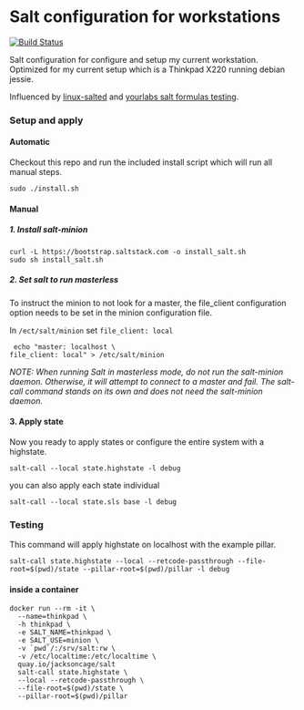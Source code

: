 Salt configuration for workstations
============
[![Build Status](https://travis-ci.org/jacksoncage/salt-workstation.svg)](https://travis-ci.org/jacksoncage/salt-workstation)

Salt configuration for configure and setup my current workstation. Optimized for my current setup which is a Thinkpad X220 running debian jessie.

Influenced by [linux-salted](https://github.com/TTimo/linux-salted) and [yourlabs salt formulas testing](http://blog.yourlabs.org/post/118987515453/testing-saltstack-formulas-on-travis-ci).

### Setup and apply

#### Automatic

Checkout this repo and run the included install script which will run all manual steps.

```
sudo ./install.sh
```


#### Manual


##### 1. Install salt-minion

```
curl -L https://bootstrap.saltstack.com -o install_salt.sh
sudo sh install_salt.sh
```

##### 2. Set salt to run masterless

To instruct the minion to not look for a master, the file_client configuration option needs to be set in the minion configuration file.

In `/ect/salt/minion` set `file_client: local`

```
 echo "master: localhost \
file_client: local" > /etc/salt/minion
```

*NOTE: When running Salt in masterless mode, do not run the salt-minion daemon. Otherwise, it will attempt to connect to a master and fail. The salt-call command stands on its own and does not need the salt-minion daemon.*

#### 3. Apply state

Now you ready to apply states or configure the entire system with a highstate.

```
salt-call --local state.highstate -l debug
```

you can also apply each state individual

```
salt-call --local state.sls base -l debug
```

### Testing

This command will apply highstate on localhost with the example pillar.

```
salt-call state.highstate --local --retcode-passthrough --file-root=$(pwd)/state --pillar-root=$(pwd)/pillar -l debug
```

#### inside a container

```
docker run --rm -it \
  --name=thinkpad \
  -h thinkpad \
  -e SALT_NAME=thinkpad \
  -e SALT_USE=minion \
  -v `pwd`/:/srv/salt:rw \
  -v /etc/localtime:/etc/localtime \
  quay.io/jacksoncage/salt
  salt-call state.highstate \
  --local --retcode-passthrough \
  --file-root=$(pwd)/state \
  --pillar-root=$(pwd)/pillar
```
